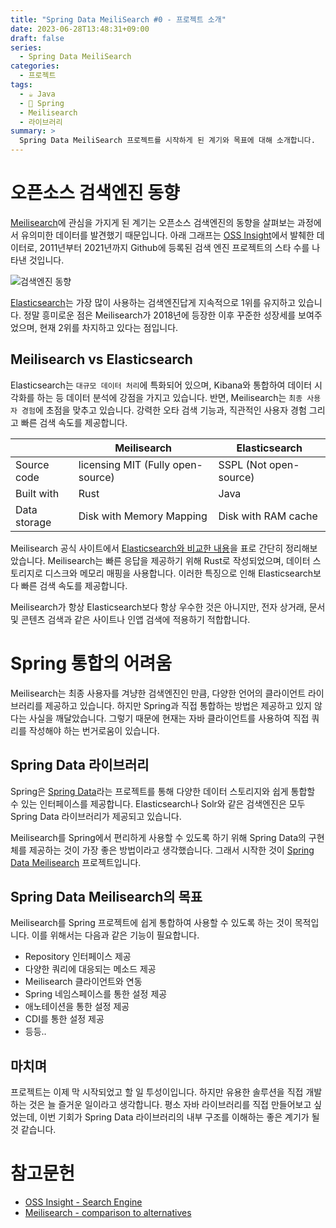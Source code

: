 ```yaml
---
title: "Spring Data MeiliSearch #0 - 프로젝트 소개"
date: 2023-06-28T13:48:31+09:00
draft: false
series: 
  - Spring Data MeiliSearch
categories:
  - 프로젝트
tags:
  - ☕️ Java
  - 🍃 Spring
  - Meilisearch
  - 라이브러리
summary: >
  Spring Data MeiliSearch 프로젝트를 시작하게 된 계기와 목표에 대해 소개합니다.
---
```


# 오픈소스 검색엔진 동향

[Meilisearch](https://www.meilisearch.com)에 관심을 가지게 된 계기는 오픈소스 검색엔진의 동향을 살펴보는 과정에서 유의미한 데이터를 발견했기 때문입니다. 아래 그래프는 [OSS Insight](https://ossinsight.io)에서 발췌한 데이터로, 2011년부터 2021년까지 Github에 등록된 검색 엔진 프로젝트의 스타 수를 나타낸 것입니다. 

![검색엔진 동향](https://vanslog.s3.ap-northeast-2.amazonaws.com/image/project/Search+Engine+-+Stars.png)

[Elasticsearch](https://www.elastic.co/kr/elasticsearch/)는 가장 많이 사용하는 검색엔진답게 지속적으로 1위를 유지하고 있습니다. 정말 흥미로운 점은 Meilisearch가 2018년에 등장한 이후 꾸준한 성장세를 보여주었으며, 현재 2위를 차지하고 있다는 점입니다.

## Meilisearch vs Elasticsearch

Elasticsearch는 `대규모 데이터 처리`에 특화되어 있으며, Kibana와 통합하여 데이터 시각화를 하는 등 데이터 분석에 강점을 가지고 있습니다.
반면, Meilisearch는 `최종 사용자 경험`에 초점을 맞추고 있습니다. 강력한 오타 검색 기능과, 직관적인 사용자 경험 그리고 빠른 검색 속도를 제공합니다.

|              | Meilisearch	                      | Elasticsearch          |
| ------------ |----------------------------------- | ---------------------- |
| Source code  | licensing	MIT (Fully open-source)	| SSPL (Not open-source) |
| Built with	 | Rust                               | Java                   |
| Data storage | Disk with Memory Mapping      	    | Disk with RAM cache    |

Meilisearch 공식 사이트에서 [Elasticsearch와 비교한 내용](https://www.meilisearch.com/docs/learn/what_is_meilisearch/comparison_to_alternatives)을 표로 간단히 정리해보았습니다. Meilisearch는 빠른 응답을 제공하기 위해 Rust로 작성되었으며, 데이터 스토리지로 디스크와 메모리 매핑을 사용합니다. 이러한 특징으로 인해 Elasticsearch보다 빠른 검색 속도를 제공합니다.

Meilisearch가 항상 Elasticsearch보다 항상 우수한 것은 아니지만, 전자 상거래, 문서 및 콘텐츠 검색과 같은 사이트나 인앱 검색에 적용하기 적합합니다.

# Spring 통합의 어려움

Meilisearch는 최종 사용자를 겨냥한 검색엔진인 만큼, 다양한 언어의 클라이언트 라이브러리를 제공하고 있습니다. 하지만 Spring과 직접 통합하는 방법은 제공하고 있지 않다는 사실을 깨달았습니다. 그렇기 때문에 현재는 자바 클라이언트를 사용하여 직접 쿼리를 작성해야 하는 번거로움이 있습니다.

## Spring Data 라이브러리

Spring은 [Spring Data](https://spring.io/projects/spring-data)라는 프로젝트를 통해 다양한 데이터 스토리지와 쉽게 통합할 수 있는 인터페이스를 제공합니다. Elasticsearch나 Solr와 같은 검색엔진은 모두 Spring Data 라이브러리가 제공되고 있습니다.

Meilisearch를 Spring에서 편리하게 사용할 수 있도록 하기 위해 Spring Data의 구현체를 제공하는 것이 가장 좋은 방법이라고 생각했습니다. 그래서 시작한 것이 [Spring Data Meilisearch](https://github.com/junghoon-vans/spring-data-meilisearch) 프로젝트입니다.

## Spring Data Meilisearch의 목표

Meilisearch를 Spring 프로젝트에 쉽게 통합하여 사용할 수 있도록 하는 것이 목적입니다. 이를 위해서는 다음과 같은 기능이 필요합니다.

- Repository 인터페이스 제공
- 다양한 쿼리에 대응되는 메소드 제공
- Meilisearch 클라이언트와 연동
- Spring 네임스페이스를 통한 설정 제공
- 애노테이션을 통한 설정 제공
- CDI를 통한 설정 제공
- 등등..

## 마치며

프로젝트는 이제 막 시작되었고 할 일 투성이입니다. 하지만 유용한 솔루션을 직접 개발하는 것은 늘 즐거운 일이라고 생각합니다. 평소 자바 라이브러리를 직접 만들어보고 싶었는데, 이번 기회가 Spring Data 라이브러리의 내부 구조를 이해하는 좋은 계기가 될 것 같습니다.

# 참고문헌

- [OSS Insight - Search Engine](https://ossinsight.io/collections/search-engine/)
- [Meilisearch - comparison to alternatives](https://www.meilisearch.com/docs/learn/what_is_meilisearch/comparison_to_alternatives)
